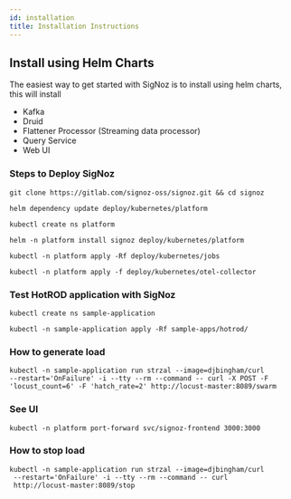 ```yaml
---
id: installation
title: Installation Instructions
---
```


## Install using Helm Charts

The easiest way to get started with SigNoz is to install using helm charts, this will install

- Kafka
- Druid
- Flattener Processor (Streaming data processor)
- Query Service
- Web UI

### Steps to Deploy SigNoz

```console
git clone https://gitlab.com/signoz-oss/signoz.git && cd signoz

helm dependency update deploy/kubernetes/platform

kubectl create ns platform

helm -n platform install signoz deploy/kubernetes/platform

kubectl -n platform apply -Rf deploy/kubernetes/jobs

kubectl -n platform apply -f deploy/kubernetes/otel-collector
```

### Test HotROD application with SigNoz

```console
kubectl create ns sample-application

kubectl -n sample-application apply -Rf sample-apps/hotrod/
```

### How to generate load

```console
kubectl -n sample-application run strzal --image=djbingham/curl
--restart='OnFailure' -i --tty --rm --command -- curl -X POST -F
'locust_count=6' -F 'hatch_rate=2' http://locust-master:8089/swarm
```


### See UI
`kubectl -n platform port-forward svc/signoz-frontend 3000:3000`


### How to stop load

```console
kubectl -n sample-application run strzal --image=djbingham/curl
 --restart='OnFailure' -i --tty --rm --command -- curl
 http://locust-master:8089/stop
```

<!-- Supported Markdown languages - Highlight.js https://github.com/highlightjs/highlight.js/blob/master/SUPPORTED_LANGUAGES.md -->
